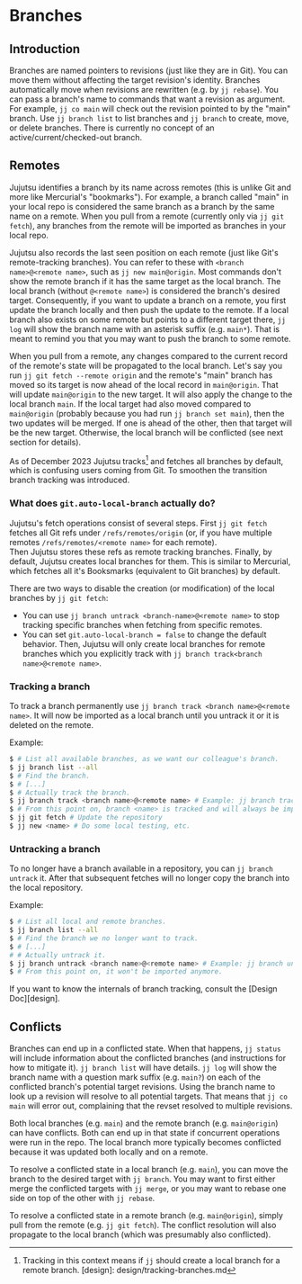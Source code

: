 # Branches


## Introduction

Branches are named pointers to revisions (just like they are in Git). You can
move them without affecting the target revision's identity. Branches
automatically move when revisions are rewritten (e.g. by `jj rebase`). You can
pass a branch's name to commands that want a revision as argument. For example,
`jj co main` will check out the revision pointed to by the "main" branch. Use
`jj branch list` to list branches and `jj branch` to create, move, or delete
branches. There is currently no concept of an active/current/checked-out branch.

## Remotes

Jujutsu identifies a branch by its name across remotes (this is unlike Git and
more like Mercurial's "bookmarks"). For example, a branch called "main" in your
local repo is considered the same branch as a branch by the same name on a
remote. When you pull from a remote (currently only via `jj git fetch`), any
branches from the remote will be imported as branches in your local repo.

Jujutsu also records the last seen position on each remote (just like Git's
remote-tracking branches). You can refer to these with
`<branch name>@<remote name>`, such as `jj new main@origin`. Most commands don't
show the remote branch if it has the same target as the local branch. The local
branch (without `@<remote name>`) is considered the branch's desired target.
Consequently, if you want to update a branch on a remote, you first update the
branch locally and then push the update to the remote. If a local branch also
exists on some remote but points to a different target there, `jj log` will
show the branch name with an asterisk suffix (e.g. `main*`). That is meant to
remind you that you may want to push the branch to some remote.

When you pull from a remote, any changes compared to the current record of the
remote's state will be propagated to the local branch. Let's say you run
`jj git fetch --remote origin` and the remote's "main" branch has moved so its
target is now ahead of the local record in `main@origin`. That will update
`main@origin` to the new target. It will also apply the change to the local
branch `main`. If the local target had also moved compared to `main@origin`
(probably because you had run `jj branch set main`), then the two updates will be
merged. If one is ahead of the other, then that target will be the new target.
Otherwise, the local branch will be conflicted (see next section for details).

<!-- TODO: Adjust this paragraph to the new defaults which were introduced in #2736 -->
As of December 2023 Jujutsu tracks[^1] and fetches all branches by default, 
which is confusing users coming from Git. To smoothen the transition branch 
tracking was introduced. 

### What does `git.auto-local-branch` actually do? 

Jujutsu's fetch operations consist of several steps. First `jj git fetch`
fetches all Git refs under `/refs/remotes/origin` (or, if you have 
multiple remotes `/refs/remotes/<remote name>` for each remote).  
Then Jujutsu stores these refs as remote tracking branches. Finally, by default, 
Jujutsu creates local branches for them. This is similar to Mercurial, which 
fetches all it's Booksmarks (equivalent to Git branches) by default. 

There are two ways to disable the creation (or modification) of the local 
branches by `jj git fetch`: 

 * You can use `jj branch untrack <branch-name>@<remote name>` to stop tracking
 specific branches when fetching from specific remotes. 
 * You can set `git.auto-local-branch = false` to change the default behavior.
 Then, Jujutsu will only create local branches for remote branches which you 
 explicitly track with `jj branch track<branch name>@<remote name>`.

### Tracking a branch

To track a branch permanently use `jj branch track <branch name>@<remote name>`. 
It will now be imported as a local branch until you untrack it or it is deleted
on the remote. 

Example:

```sh
$ # List all available branches, as we want our colleague's branch.
$ jj branch list --all
$ # Find the branch.
$ # [...]
$ # Actually track the branch.
$ jj branch track <branch name>@<remote name> # Example: jj branch track my-feature@origin
$ # From this point on, branch <name> is tracked and will always be imported.
$ jj git fetch # Update the repository
$ jj new <name> # Do some local testing, etc.
```

### Untracking a branch

To no longer have a branch available in a repository, you can 
`jj branch untrack` it. After that subsequent fetches will no longer copy the 
branch into the local repository. 

Example: 

```sh
$ # List all local and remote branches.
$ jj branch list --all
$ # Find the branch we no longer want to track.
$ # [...]
# # Actually untrack it.
$ jj branch untrack <branch name>@<remote name> # Example: jj branch untrack stuff@origin
$ # From this point on, it won't be imported anymore. 
```

If you want to know the internals of branch tracking, consult the 
[Design Doc][design].


## Conflicts

Branches can end up in a conflicted state. When that happens, `jj status` will
include information about the conflicted branches (and instructions for how to
mitigate it). `jj branch list` will have details. `jj log` will show the branch
name with a question mark suffix (e.g. `main?`) on each of the conflicted
branch's potential target revisions. Using the branch name to look up a revision
will resolve to all potential targets. That means that `jj co main` will error
out, complaining that the revset resolved to multiple revisions.

Both local branches (e.g. `main`) and the remote branch (e.g. `main@origin`) can
have conflicts. Both can end up in that state if concurrent operations were run
in the repo. The local branch more typically becomes conflicted because it was
updated both locally and on a remote.

To resolve a conflicted state in a local branch (e.g. `main`), you can move the
branch to the desired target with `jj branch`. You may want to first either
merge the conflicted targets with `jj merge`, or you may want to rebase one side
on top of the other with `jj rebase`.

To resolve a conflicted state in a remote branch (e.g. `main@origin`), simply
pull from the remote (e.g. `jj git fetch`). The conflict resolution will also
propagate to the local branch (which was presumably also conflicted).

[^1]: Tracking in this context means if `jj` should create a local branch for a remote branch.
[design]: design/tracking-branches.md
